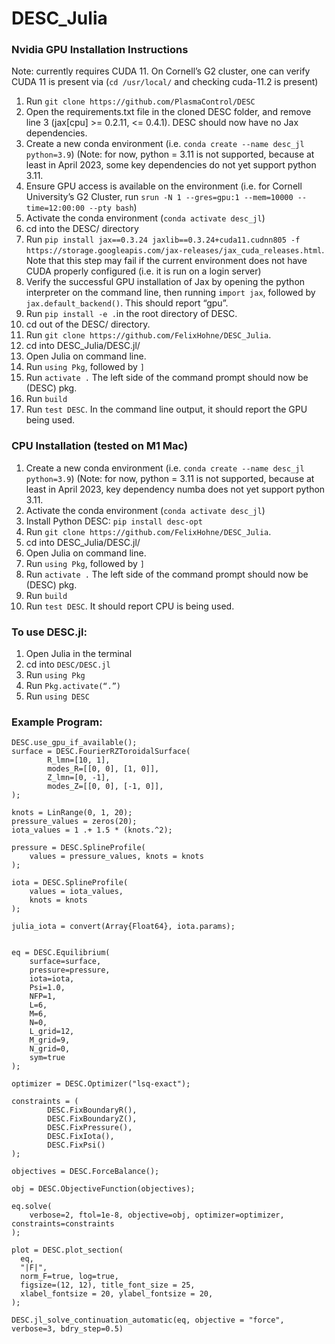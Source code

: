 # DESC_Julia

### Nvidia GPU Installation Instructions

Note: currently requires CUDA 11. On Cornell’s G2 cluster, one can verify CUDA 11 is present via (`cd /usr/local/` and checking cuda-11.2 is present) 

1. Run `git clone https://github.com/PlasmaControl/DESC`
2. Open the requirements.txt file in the cloned DESC folder, and remove line 3 (jax[cpu] >= 0.2.11, <= 0.4.1). DESC should now have no Jax dependencies. 
3. Create a new conda environment (i.e. `conda create --name desc_jl python=3.9`) (Note: for now, python = 3.11 is not supported, because at least in April 2023, some key dependencies do not yet support python 3.11.  
4. Ensure GPU access is available on the environment (i.e. for Cornell University’s G2 Cluster, run `srun -N 1 --gres=gpu:1 --mem=10000 --time=12:00:00 --pty bash`)
4. Activate the conda environment (`conda activate desc_jl`)
5. cd into the DESC/ directory 
6. Run `pip install jax==0.3.24 jaxlib==0.3.24+cuda11.cudnn805 -f https://storage.googleapis.com/jax-releases/jax_cuda_releases.html`. Note that this step may fail if the current environment does not have CUDA properly configured (i.e. it is run on a login server)   
7. Verify the successful GPU installation of Jax by opening the python interpreter on the command line, then running `import jax`, followed by `jax.default_backend()`. This should report “gpu”. 
8. Run `pip install -e .`in the root directory of DESC. 
9. cd out of the DESC/ directory. 
10. Run `git clone https://github.com/FelixHohne/DESC_Julia`. 
11. cd into DESC_Julia/DESC.jl/
11. Open Julia on command line. 
12. Run `using Pkg`, followed by `]`
13. Run `activate .` The left side of the command prompt should now be (DESC) pkg. 
14. Run `build` 
15. Run `test DESC`. In the command line output, it should report the GPU being used. 

### CPU Installation (tested on M1 Mac)
1. Create a new conda environment (i.e. `conda create --name desc_jl python=3.9`) (Note: for now, python = 3.11 is not supported, because at least in April 2023, key dependency numba does not yet support python 3.11.  
2. Activate the conda environment (`conda activate desc_jl`) 
3. Install Python DESC: `pip install desc-opt`
4. Run `git clone https://github.com/FelixHohne/DESC_Julia`. 
5. cd into DESC_Julia/DESC.jl/
6. Open Julia on command line. 
7. Run `using Pkg`, followed by `]`
8. Run `activate .` The left side of the command prompt should now be (DESC) pkg. 
9. Run `build` 
10. Run `test DESC`. It should report CPU is being used. 

### To use DESC.jl:
1. Open Julia in the terminal
2. cd into `DESC/DESC.jl`
3. Run `using Pkg`
4. Run `Pkg.activate(“.”)`
5. Run `using DESC`


### Example Program:
```
DESC.use_gpu_if_available();
surface = DESC.FourierRZToroidalSurface(
        R_lmn=[10, 1],
        modes_R=[[0, 0], [1, 0]], 
        Z_lmn=[0, -1],
        modes_Z=[[0, 0], [-1, 0]],
);

knots = LinRange(0, 1, 20);
pressure_values = zeros(20);
iota_values = 1 .+ 1.5 * (knots.^2);

pressure = DESC.SplineProfile(
	values = pressure_values, knots = knots
);

iota = DESC.SplineProfile(
	values = iota_values, 
	knots = knots
);

julia_iota = convert(Array{Float64}, iota.params);


eq = DESC.Equilibrium(
    surface=surface,
    pressure=pressure,
    iota=iota,
    Psi=1.0,  
    NFP=1,  
    L=6,  
    M=6,  
    N=0, 
    L_grid=12,  
    M_grid=9, 
    N_grid=0,  
    sym=true
);

optimizer = DESC.Optimizer("lsq-exact");

constraints = (
        DESC.FixBoundaryR(), 
        DESC.FixBoundaryZ(), 
        DESC.FixPressure(), 
        DESC.FixIota(), 
        DESC.FixPsi()
);

objectives = DESC.ForceBalance();

obj = DESC.ObjectiveFunction(objectives);

eq.solve(
    verbose=2, ftol=1e-8, objective=obj, optimizer=optimizer, constraints=constraints
);

plot = DESC.plot_section(
  eq, 
  "|F|", 
  norm_F=true, log=true,
  figsize=(12, 12), title_font_size = 25,
  xlabel_fontsize = 20, ylabel_fontsize = 20, 
);

DESC.jl_solve_continuation_automatic(eq, objective = "force", verbose=3, bdry_step=0.5)
```
